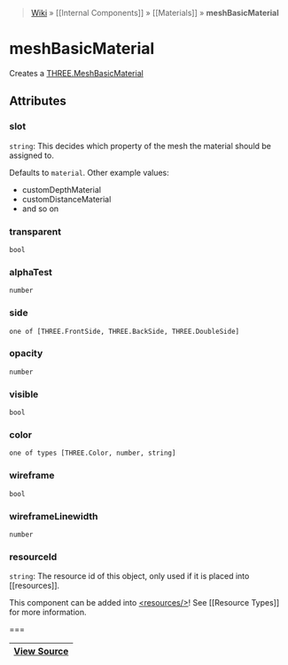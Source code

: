 > [Wiki](Home) » [[Internal Components]] » [[Materials]] » **meshBasicMaterial**

# meshBasicMaterial

Creates a [THREE.MeshBasicMaterial](http://threejs.org/docs/#Reference/Materials/MeshBasicMaterial)

## Attributes
### slot
``` string ```: This decides which property of the mesh the material should be assigned to.

Defaults to `material`. Other example values:
- customDepthMaterial
- customDistanceMaterial
- and so on

### transparent
``` bool ```

### alphaTest
``` number ```

### side
``` one of [THREE.FrontSide, THREE.BackSide, THREE.DoubleSide] ```

### opacity
``` number ```

### visible
``` bool ```

### color
``` one of types [THREE.Color, number, string] ```

### wireframe
``` bool ```

### wireframeLinewidth
``` number ```

### resourceId
``` string ```: The resource id of this object, only used if it is placed into [[resources]].

This component can be added into [&lt;resources/&gt;](resources)! See [[Resource Types]] for more information.

===

|**[View Source](../blob/master/src/lib/descriptors/Material/MeshBasicMaterialDescriptor.js)**|
 ---|
